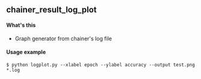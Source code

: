 ## chainer\_result\_log\_plot

#### What's this 

- Graph generator from chainer's log file

#### Usage example

```
$ python logplot.py --xlabel epoch --ylabel accuracy --output test.png *.log 
```